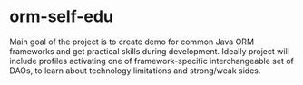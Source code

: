 # orm-self-edu
Main goal of the project is to create demo for common Java ORM frameworks and get practical skills during development. Ideally project will include profiles activating one of framework-specific interchangeable set of DAOs, to learn about technology limitations and strong/weak sides.
